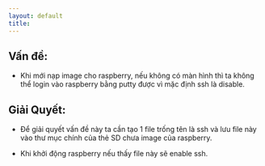 ```yaml
---
layout: default
title: 
---
```

Vấn đề:
-------------

- Khi mới nạp image cho raspberry, nếu không có màn hình thì ta không thể login vào raspberry bằng putty được vì mặc định ssh là disable.

Giải Quyết:
-----------

- Để giải quyết vấn đề này ta cần tạo 1 file trống tên là ssh và lưu file này vào thư mục chính của thẻ SD chưa image của raspberry.

- Khi khởi động raspberry nếu thấy file này sẽ enable ssh.